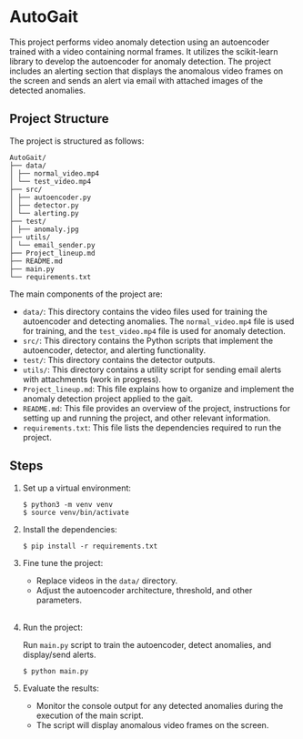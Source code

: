 # AutoGait

This project performs video anomaly detection using an autoencoder trained with a video containing normal frames. It utilizes the scikit-learn library to develop the autoencoder for anomaly detection. The project includes an alerting section that displays the anomalous video frames on the screen and sends an alert via email with attached images of the detected anomalies.

## Project Structure

The project is structured as follows:

    AutoGait/
    ├── data/
    │ ├── normal_video.mp4
    │ └── test_video.mp4
    ├── src/
    │ ├── autoencoder.py
    │ ├── detector.py
    │ └── alerting.py
    ├── test/
    │ ├── anomaly.jpg
    ├── utils/
    │ └── email_sender.py
    ├── Project_lineup.md
    ├── README.md
    ├── main.py
    └── requirements.txt


The main components of the project are:

- `data/`: This directory contains the video files used for training the autoencoder and detecting anomalies. The `normal_video.mp4` file is used for training, and the `test_video.mp4` file is used for anomaly detection.
- `src/`: This directory contains the Python scripts that implement the autoencoder, detector, and alerting functionality.
- `test/`: This directory contains the detector outputs.
- `utils/`: This directory contains a utility script for sending email alerts with attachments (work in progress).
- `Project_lineup.md`: This file explains how to organize and implement the anomaly detection project applied to the gait.
- `README.md`: This file provides an overview of the project, instructions for setting up and running the project, and other relevant information.
- `requirements.txt`: This file lists the dependencies required to run the project.

## Steps

1. Set up a virtual environment:

    ```plaintext
    $ python3 -m venv venv
    $ source venv/bin/activate

2. Install the dependencies:

    ```plaintext
    $ pip install -r requirements.txt

3. Fine tune the project:

    - Replace videos in the `data/` directory.
    - Adjust the autoencoder architecture, threshold, and other parameters.
&nbsp;  
&nbsp;  
4. Run the project:

    Run `main.py` script to train the autoencoder, detect anomalies, and display/send alerts.

    ```plaintext
    $ python main.py

5. Evaluate the results:

    - Monitor the console output for any detected anomalies during the execution of the main script.
    - The script will display anomalous video frames on the screen.